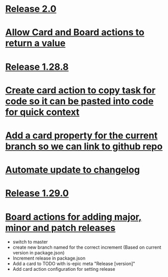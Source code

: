 # [Release 2.0](#BACKLOG:-790)
<!--
is-epic:"Release 2.0"
created:2022-04-09T14:58:00.759Z expand:1 -->
# [Allow Card and Board actions to return a value](#READY:0)
<!--
epic:"Release 1.28.8"
created:2022-04-09T15:01:08.096Z
-->
# [Release 1.28.8](#TODO:-10)
<!--
is-epic:"Release 1.28.8"
created:2022-04-09T15:02:04.833Z expand:1 -->
# [Create card action to copy task for code so it can be pasted into code for quick context](#DOING:-35)
<!--
created:2022-04-09T15:04:38.154Z epic:"Release 1.29.0" -->
# [Add a card property for the current branch so we can link to github repo](#DOING:-10)
<!--
created:2022-04-09T15:11:35.185Z epic:"Release 1.29.0" -->
# [Automate update to changelog](#DOING:-40)
<!--
created:2022-04-09T15:15:28.188Z epic:"Release 1.29.0" -->
# [Release 1.29.0](#TODO:-20)
<!--
is-epic:"Release 1.29.0"
created:2022-04-09T15:15:44.597Z expand:1 -->
# [Board actions for adding major, minor and patch releases](#DOING:-30)
- switch to master
- create new branch named for the correct increment (Based on current version in package.json)
- Increment release in package.json
- Add a card to TODO with is-epic meta "Release [version]"
- Add card action configuration for setting release
<!--
created:2022-04-09T15:18:09.527Z epic:"Release 1.29.0" -->